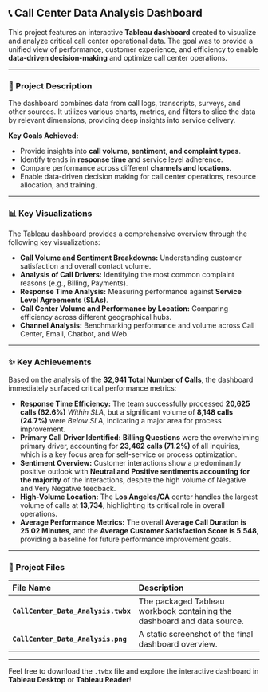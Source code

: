 ## 📞 Call Center Data Analysis Dashboard

This project features an interactive **Tableau dashboard** created to visualize and analyze critical call center operational data. The goal was to provide a unified view of performance, customer experience, and efficiency to enable **data-driven decision-making** and optimize call center operations.

---

### 📝 Project Description

The dashboard combines data from call logs, transcripts, surveys, and other sources. It utilizes various charts, metrics, and filters to slice the data by relevant dimensions, providing deep insights into service delivery.

**Key Goals Achieved:**

* Provide insights into **call volume, sentiment, and complaint types**.
* Identify trends in **response time** and service level adherence.
* Compare performance across different **channels and locations**.
* Enable data-driven decision making for call center operations, resource allocation, and training.

---

### 📊 Key Visualizations

The Tableau dashboard provides a comprehensive overview through the following key visualizations:

* **Call Volume and Sentiment Breakdowns:** Understanding customer satisfaction and overall contact volume.
* **Analysis of Call Drivers:** Identifying the most common complaint reasons (e.g., Billing, Payments).
* **Response Time Analysis:** Measuring performance against **Service Level Agreements (SLAs)**.
* **Call Center Volume and Performance by Location:** Comparing efficiency across different geographical hubs.
* **Channel Analysis:** Benchmarking performance and volume across Call Center, Email, Chatbot, and Web.

---

### ✨ Key Achievements

Based on the analysis of the **32,941 Total Number of Calls**, the dashboard immediately surfaced critical performance metrics:

* **Response Time Efficiency:** The team successfully processed **20,625 calls (62.6%)** *Within SLA*, but a significant volume of **8,148 calls (24.7%)** were *Below SLA*, indicating a major area for process improvement.
* **Primary Call Driver Identified:** **Billing Questions** were the overwhelming primary driver, accounting for **23,462 calls (71.2%)** of all inquiries, which is a key focus area for self-service or process optimization.
* **Sentiment Overview:** Customer interactions show a predominantly positive outlook with **Neutral and Positive sentiments accounting for the majority** of the interactions, despite the high volume of Negative and Very Negative feedback.
* **High-Volume Location:** The **Los Angeles/CA** center handles the largest volume of calls at **13,734**, highlighting its critical role in overall operations.
* **Average Performance Metrics:** The overall **Average Call Duration is 25.02 Minutes**, and the **Average Customer Satisfaction Score is 5.548**, providing a baseline for future performance improvement goals.

---

### 💾 Project Files

| File Name | Description |
| :--- | :--- |
| **`CallCenter_Data_Analysis.twbx`** | The packaged Tableau workbook containing the dashboard and data source. |
| **`CallCenter_Data_Analysis.png`** | A static screenshot of the final dashboard overview. |

---

Feel free to download the `.twbx` file and explore the interactive dashboard in **Tableau Desktop** or **Tableau Reader**!
